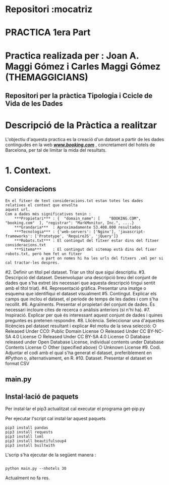# Repositori :mocatriz
# PRACTICA 1era Part
# Practica realizada per  : Joan A. Maggi Gómez i Carles Maggi Gómez (THEMAGGICIANS)
## Repositori per la  pràctica Tipologia i Ccicle de Vida de les Dades

# Descripció de la Pràctica a realitzar
L'objectiu d'aquesta practica es  la creació d'un dataset a partir de les dades
contingudes en la web ***www.booking.com*** , concretament del hotels de Barcelona,
per tal de limitar la mida del resultats.


# 1. Context.
## Consideracions
	En el fitxer de text consideracions.txt estan totes les dades relatives el context que envolta
	aquest url.
	Com a dades més significatives tenin :
		***Propietari*** : {  "domain_name": [    "BOOKING.COM",    "booking.com"  ], "registrar": "MarkMonitor, Inc.", ....}
		***Grandaria***  : Aproximadamente 53.400.000 resultados
		***Tecnologia*** : {'web-servers': ['Nginx'], 'javascript-frameworks': ['Prototype', 'RequireJS', 'jQuery']}
		***Robots.txt*** : El contingut del fitxer estar dins del fitxer consideracions.txt
		***Sitema***     : El contingut del sitemap està dins del fixer robots.txt, però hem fet un fitxer
					a part on nomes hi ha les urls del fitxers .xml per si cal tractar-les després.	


#2. Definir un títol pel dataset. Triar un títol que sigui descriptiu.
#3. Descripció del dataset. Desenvolupar una descripció breu del conjunt de dades
que s'ha extret (és necessari que aquesta descripció tingui sentit amb el títol
triat).
#4. Representació gràfica. Presentar una imatge o esquema que identifiqui el
dataset visualment
#5. Contingut. Explicar els camps que inclou el dataset, el període de temps de les
dades i com s'ha recollit.
#6. Agraïments. Presentar el propietari del conjunt de dades. És necessari incloure
cites de recerca o anàlisis anteriors (si n'hi ha).
#7. Inspiració. Explicar per què és interessant aquest conjunt de dades i quines
preguntes es pretenen respondre.
#8. Llicència. Seleccionar una d'aquestes llicències pel dataset resultant i explicar
#el motiu de la seva selecció:
○ Released Under CC0: Public Domain License
○ Released Under CC BY-NC-SA 4.0 License
○ Released Under CC BY-SA 4.0 License
○ Database released under Open Database License, individual contents
under Database Contents License
○ Other (specified above)
○ Unknown License
#9. Codi. Adjuntar el codi amb el qual s'ha generat el dataset, preferiblement en
#Python o, alternativament, en R.
#10. Dataset. Presentar el dataset en format CSV







## main.py

## Instal·lació de paquets
Per instal·lar el pip3 actualitzat cal executar el programa  get-pip.py


Per ejecutar l'script cal instal·lar aquest paquets 

```
pip3 install pandas
pip3 install requests
pip3 install lxml
pip3 install beautifulsoup4
pip3 install builtwith
```

L'scrip s'ha ejecutar de la següent manera :
```

python main.py --nhotels 30

```

Actualment no fa res.


